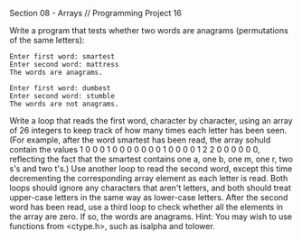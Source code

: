 Section 08 - Arrays // Programming Project 16

Write a program that tests whether two words are anagrams (permutations of the same letters):
```
Enter first word: smartest
Enter second word: mattress
The words are anagrams.

Enter first word: dumbest
Enter second word: stumble
The words are not anagrams.
```
Write a loop that reads the first word, character by character, using an array of 26 integers to keep track of how many times each letter has been seen. (For example, after the word smartest has been read, the array sohuld contain the values 1 0 0 0 1 0 0 0 0 0 0 0 1 0 0 0 0 1 2 2 0 0 0 0 0 0, reflecting the fact that the smartest contains one a, one b, one m, one r, two s's and two t's.) Use another loop to read the second word, except this time decrementing the corresponding array element as each letter is read. Both loops should ignore any characters that aren't letters, and both should treat upper-case letters in the same way as lower-case letters. After the second word has been read, use a third loop to check whether all the elements in the array are zero. If so, the words are anagrams. Hint: You may wish to use functions from <ctype.h>, such as isalpha and tolower.